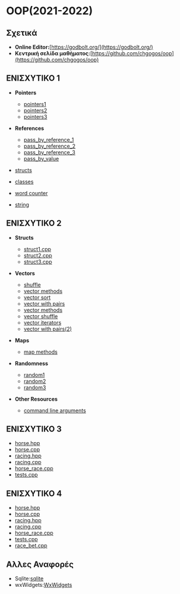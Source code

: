 # OOP(2021-2022)

## Σχετικά

* **Online Editor:**[https://godbolt.org/](https://godbolt.org/)
* **Κεντρική σελίδα μαθήματος:**[https://github.com/chgogos/oop](https://github.com/chgogos/oop)

## ΕΝΙΣΧΥΤΙΚΟ 1

* **Pointers**
  * [pointers1](Lesson_1/Pointers/pointers1.cpp)
  * [pointers2](Lesson_1/Pointers/pointers2.cpp)
  * [pointers3](Lesson_1/Pointers/pointers3.cpp)
  
* **References**
  * [pass_by_reference_1](Lesson_1/References/pass_by_reference1.cpp)
  * [pass_by_reference_2](Lesson_1/References/pass_by_reference2.cpp)
  * [pass_by_reference_3](Lesson_1/References/pass_by_reference3.cpp)
  * [pass_by_value](Lesson_1/References/pass_by_value1.cpp)
   
* [structs](Lesson_1/Structs) 
* [classes](Lesson_1/Classes)
* [word counter](Lesson_1/Word_Counter/word_counter.cpp)
* [string](Lesson_1/string.cpp)

## ΕΝΙΣΧΥΤΙΚΟ 2

* **Structs**
    * [struct1.cpp](Lesson_2/Structs/struct1.cpp)
    * [struct2.cpp](Lesson_2/Structs/struct2.cpp)
    * [struct3.cpp](Lesson_2/Structs/struct3.cpp)

* **Vectors**
  * [shuffle](Lesson_2/Vectors/vector1.cpp)
  * [vector methods](Lesson_2/Vectors/vector2.cpp)
  * [vector sort](Lesson_2/Vectors/vector3.cpp)
  * [vector with pairs](Lesson_2/Vectors/vector4.cpp)
  * [vector methods](Lesson_2/Vectors/vector5.cpp)
  * [vector shuffle](Lesson_2/Vectors/vector6.cpp)
  * [vector iterators](Lesson_2/Vectors/vector7.cpp)
  * [vector with pairs(2)](Lesson_2/Vectors/vector8.cpp)
  
* **Maps**
  * [map methods](Lesson_2/map1.cpp)
  
* **Randomness**
  * [random1](Lesson_2/Random/random1.cpp)
  * [random2](Lesson_2/Random/random2.cpp)
  * [random3](Lesson_2/Random/random3.cpp)
  
* **Other Resources**
  * [command line arguments](Lesson_2/command_line_arguments.cpp)

## ΕΝΙΣΧΥΤΙΚΟ 3
  * [horse.hpp](ASSIGNMENT_1/../Assignment_1/OOP_ASSIGN_17_11/horse.hpp)
  * [horse.cpp](ASSIGNMENT_1/../Assignment_1/OOP_ASSIGN_17_11/horse.cpp)
  * [racing.hpp](ASSIGNMENT_1/../Assignment_1/OOP_ASSIGN_17_11/racing.hpp)
  * [racing.cpp](ASSIGNMENT_1/../Assignment_1/OOP_ASSIGN_17_11/racing.cpp)
  * [horse_race.cpp](ASSIGNMENT_1/../Assignment_1/OOP_ASSIGN_17_11/horse_race.cpp)
  * [tests.cpp](ASSIGNMENT_1/../Assignment_1/OOP_ASSIGN_17_11/tests.cpp)

## ΕΝΙΣΧΥΤΙΚΟ 4
  * [horse.hpp](ASSIGNMENT_1/../Assignment_1/OOP_ΕΧΤΡΑ/horse.hpp)
  * [horse.cpp](ASSIGNMENT_1/../Assignment_1/OOP_ΕΧΤΡΑ/horse.cpp)
  * [racing.hpp](ASSIGNMENT_1/../Assignment_1/OOP_ΕΧΤΡΑ/racing.hpp)
  * [racing.cpp](ASSIGNMENT_1/../Assignment_1/OOP_ΕΧΤΡΑ/racing.cpp)
  * [horse_race.cpp](ASSIGNMENT_1/../Assignment_1/OOP_ΕΧΤΡΑ/horse_race.cpp)
  * [tests.cpp](ASSIGNMENT_1/../Assignment_1/OOP_EXTRA/tests.cpp)
  * [race_bet.cpp](ASSIGNMENT_1/../Assignment_1/OOP_EXTRA/horse_race_bet.cpp)

## Αλλες Αναφορές

* Sqlite:[sqlite](https://github.com/vasnastos/OOP/tree/main/Sqlite)
* wxWidgets:[WxWidgets](WxWidgets/) 

